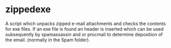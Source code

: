 # zippedexe
A script which unpacks zipped e-mail attachments and checks the contents for
exe files. If an exe file is found an header is inserted which can be used 
subsequently by spamassassin and or procmail to determine deposition of the
email. (normally in the Spam folder).
